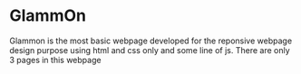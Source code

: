 # GlammOn
Glammon is the most basic webpage developed for the reponsive webpage design purpose using html and css only and some line of js. There are only 3 pages in this webpage
